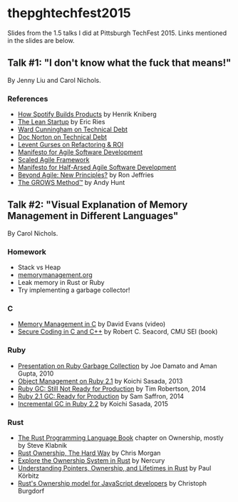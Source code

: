 # thepghtechfest2015

Slides from the 1.5 talks I did at Pittsburgh TechFest 2015. Links mentioned in the slides are below.

## Talk #1: "I don't know what the fuck that means!"

By Jenny Liu and Carol Nichols.

### References

* [How Spotify Builds Products](https://dl.dropboxusercontent.com/u/1018963/Articles/HowSpotifyBuildsProducts.pdf) by Henrik Kniberg
* [The Lean Startup](http://theleanstartup.com/) by Eric Ries
* [Ward Cunningham on Technical Debt](https://www.youtube.com/watch?v=pqeJFYwnkjE)
* [Doc Norton on Technical Debt](http://www.scrumexpert.com/videos/the-technical-debt-trap/)
* [Levent Gurses on Refactoring & ROI](https://web.archive.org/web/20080112220939/http://www.jacoozi.com/blog/?p=11)
* [Manifesto for Agile Software Development](http://agilemanifesto.org/)
* [Scaled Agile Framework](http://www.scaledagileframework.com/)
* [Manifesto for Half-Arsed Agile Software Development](http://www.halfarsedagilemanifesto.org/)
* [Beyond Agile: New Principles?](http://ronjeffries.com/xprog/articles/beyond-agile-new-principles/) by Ron Jeffries
* [The GROWS Method™](http://growsmethod.com/) by Andy Hunt

## Talk #2: "Visual Explanation of Memory Management in Different Languages"

By Carol Nichols.

### Homework

* Stack vs Heap
* [memorymanagement.org](http://www.memorymanagement.org/)
* Leak memory in Rust or Ruby
* Try implementing a garbage collector!

### C

* [Memory Management in C](https://www.youtube.com/watch?v=_AGdMz08T1s) by David Evans (video)
* [Secure Coding in C and C++](http://www.informit.com/store/secure-coding-in-c-and-c-plus-plus-9780321822130) by Robert C. Seacord, CMU SEI (book)

### Ruby

* [Presentation on Ruby Garbage Collection](http://timetobleed.com/garbage-collection-slides-from-la-ruby-conference/) by Joe Damato and Aman Gupta, 2010
* [Object Management on Ruby 2.1](http://www.atdot.net/~ko1/activities/rubyconf2013-ko1_pub.pdf) by Koichi Sasada, 2013
* [Ruby GC: Still Not Ready for Production](http://www.omniref.com/blog/blog/2014/03/27/ruby-garbage-collection-still-not-ready-for-production/) by Tim Robertson, 2014
* [Ruby 2.1 GC: Ready for Production](http://samsaffron.com/archive/2014/04/08/ruby-2-1-garbage-collection-ready-for-production) by Sam Saffron, 2014
* [Incremental GC in Ruby 2.2](https://engineering.heroku.com/blogs/2015-02-04-incremental-gc) by Koichi Sasada, 2015

### Rust

* [The Rust Programming Language Book](http://doc.rust-lang.org/book/ownership.html) chapter on Ownership, mostly by Steve Klabnik
* [Rust Ownership, The Hard Way](http://chrismorgan.info/blog/rust-ownership-the-hard-way.html) by Chris Morgan
* [Explore the Ownership System in Rust](https://nercury.github.io/rust/guide/2015/01/19/ownership.html) by Nercury
* [Understanding Pointers, Ownership, and Lifetimes in Rust](http://paulkoerbitz.de/posts/Understanding-Pointers-Ownership-and-Lifetimes-in-Rust.html) by Paul Körbitz
* [Rust's Ownership model for JavaScript developers](http://blog.thoughtram.io/rust/2015/05/11/rusts-ownership-model-for-javascript-developers.html) by Christoph Burgdorf
